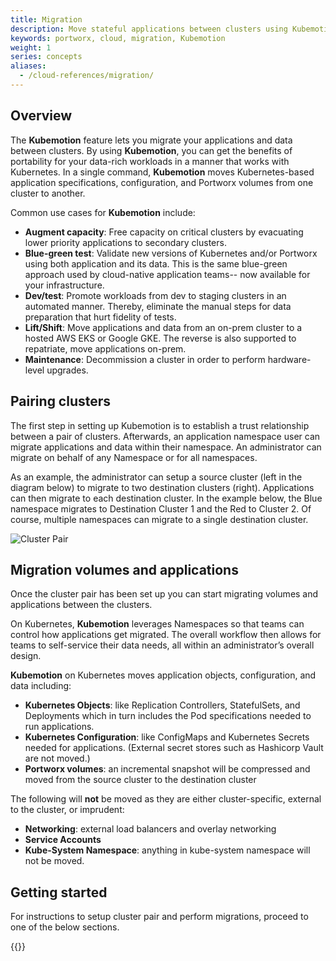```yaml
---
title: Migration
description: Move stateful applications between clusters using Kubemotion
keywords: portworx, cloud, migration, Kubemotion
weight: 1
series: concepts
aliases:
  - /cloud-references/migration/
---
```


## Overview
The **Kubemotion** feature lets you migrate your applications and data between
clusters. By using **Kubemotion**, you can get the benefits of portability for your
data-rich workloads in a manner that works with Kubernetes. In a single command,
**Kubemotion** moves Kubernetes-based application specifications, configuration,
and Portworx volumes from one cluster to another.

Common use cases for **Kubemotion** include:

* **Augment capacity**: Free capacity on critical clusters by evacuating lower
    priority applications to secondary clusters.
* **Blue-green test**: Validate new versions of Kubernetes and/or Portworx using
    both application and its data. This is the same blue-green approach used by
    cloud-native application teams-- now available for your infrastructure.
* **Dev/test**: Promote workloads from dev to staging clusters in an automated
    manner. Thereby, eliminate the manual steps for data preparation that hurt
    fidelity of tests.
* **Lift/Shift**: Move applications and data from an on-prem cluster to a hosted
    AWS EKS or Google GKE. The reverse is also supported to repatriate, move
    applications on-prem.
* **Maintenance**: Decommission a cluster in order to perform hardware-level
    upgrades.

## Pairing clusters
The first step in setting up Kubemotion is to establish a trust relationship between a pair of clusters.
Afterwards, an application namespace user can migrate applications and data within their namespace.
An administrator can migrate on behalf of any Namespace or for all namespaces.

As an example, the administrator can setup a source cluster (left in the diagram below) to migrate to two
destination clusters (right). Applications can then migrate to each destination cluster. In the example below,
the Blue namespace migrates to Destination Cluster 1 and the Red to Cluster 2. Of course, multiple namespaces
can migrate to a single destination cluster.

![Cluster Pair](/img/cluster-pair.png)

## Migration volumes and applications

Once the cluster pair has been set up you can start migrating volumes and applications between the clusters.

On Kubernetes, **Kubemotion** leverages Namespaces so that teams can control how
applications get migrated. The overall workflow then allows for teams to
self-service their data needs, all within an administrator’s overall design.

**Kubemotion** on Kubernetes moves application objects, configuration, and data including:

* **Kubernetes Objects**: like Replication Controllers, StatefulSets, and Deployments
which in turn includes the Pod specifications needed to run applications.
* **Kubernetes Configuration**: like ConfigMaps and Kubernetes Secrets needed for
applications. (External secret stores such as Hashicorp Vault are not moved.)
* **Portworx volumes**: an incremental snapshot will be compressed and moved from
the source cluster to the destination cluster

The following will **not** be moved as they are either cluster-specific,
external to the cluster, or imprudent:

* **Networking**: external load balancers and overlay networking
* **Service Accounts**
* **Kube-System Namespace**: anything in kube-system namespace will not be moved.

## Getting started

For instructions to setup cluster pair and perform migrations, proceed to one of the below sections.

{{<homelist series="kubemotion">}}